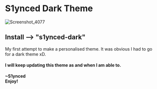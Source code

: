 # S1ynced Dark Theme

![Screenshot_4077](https://user-images.githubusercontent.com/100841251/226826709-6b1eb8b7-8be8-4d58-9153-59349ba6c3e5.png)

## Install --> "s1ynced-dark"
My first attempt to make a personalised theme. It was obvious I had to go for a dark theme xD.
#### I will keep updating this theme as and when I am able to.

**~S1ynced**\
**Enjoy!**
